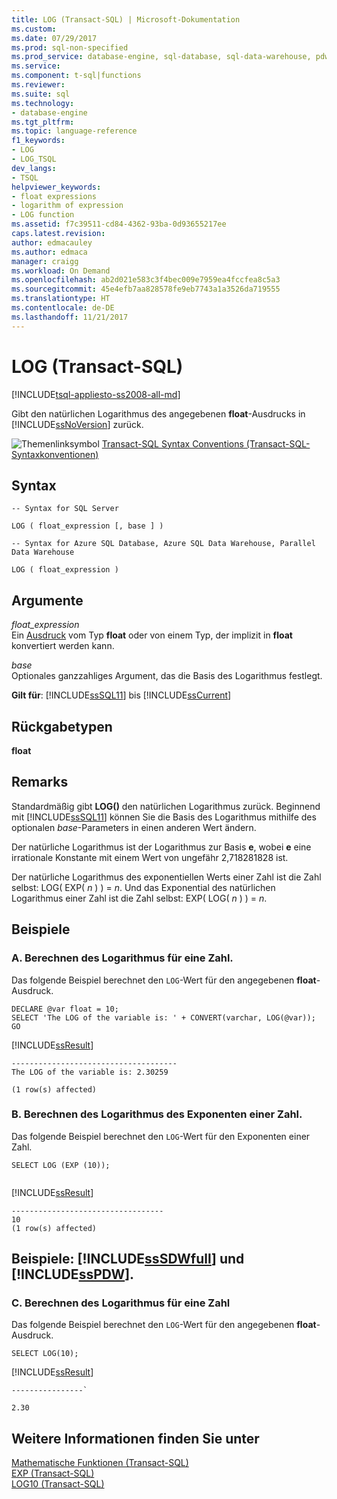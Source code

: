```yaml
---
title: LOG (Transact-SQL) | Microsoft-Dokumentation
ms.custom: 
ms.date: 07/29/2017
ms.prod: sql-non-specified
ms.prod_service: database-engine, sql-database, sql-data-warehouse, pdw
ms.service: 
ms.component: t-sql|functions
ms.reviewer: 
ms.suite: sql
ms.technology:
- database-engine
ms.tgt_pltfrm: 
ms.topic: language-reference
f1_keywords:
- LOG
- LOG_TSQL
dev_langs:
- TSQL
helpviewer_keywords:
- float expressions
- logarithm of expression
- LOG function
ms.assetid: f7c39511-cd84-4362-93ba-0d93655217ee
caps.latest.revision: 
author: edmacauley
ms.author: edmaca
manager: craigg
ms.workload: On Demand
ms.openlocfilehash: ab2d021e583c3f4bec009e7959ea4fccfea8c5a3
ms.sourcegitcommit: 45e4efb7aa828578fe9eb7743a1a3526da719555
ms.translationtype: HT
ms.contentlocale: de-DE
ms.lasthandoff: 11/21/2017
---
```

# <a name="log-transact-sql"></a>LOG (Transact-SQL)
[!INCLUDE[tsql-appliesto-ss2008-all-md](../../includes/tsql-appliesto-ss2008-all-md.md)]

  Gibt den natürlichen Logarithmus des angegebenen **float**-Ausdrucks in [!INCLUDE[ssNoVersion](../../includes/ssnoversion-md.md)] zurück.  
  
 ![Themenlinksymbol](../../database-engine/configure-windows/media/topic-link.gif "Topic link icon") [Transact-SQL Syntax Conventions (Transact-SQL-Syntaxkonventionen)](../../t-sql/language-elements/transact-sql-syntax-conventions-transact-sql.md)  
  
## <a name="syntax"></a>Syntax  
  
```  
-- Syntax for SQL Server  
  
LOG ( float_expression [, base ] )  
```  
  
```  
-- Syntax for Azure SQL Database, Azure SQL Data Warehouse, Parallel Data Warehouse  
  
LOG ( float_expression )  
```  
  
## <a name="arguments"></a>Argumente  
 *float_expression*  
 Ein [Ausdruck](../../t-sql/language-elements/expressions-transact-sql.md) vom Typ **float** oder von einem Typ, der implizit in **float** konvertiert werden kann.  
  
 *base*  
 Optionales ganzzahliges Argument, das die Basis des Logarithmus festlegt.  
  
**Gilt für**: [!INCLUDE[ssSQL11](../../includes/sssql11-md.md)] bis [!INCLUDE[ssCurrent](../../includes/sscurrent-md.md)]
  
## <a name="return-types"></a>Rückgabetypen  
 **float**  
  
## <a name="remarks"></a>Remarks  
 Standardmäßig gibt **LOG()** den natürlichen Logarithmus zurück. Beginnend mit [!INCLUDE[ssSQL11](../../includes/sssql11-md.md)] können Sie die Basis des Logarithmus mithilfe des optionalen *base*-Parameters in einen anderen Wert ändern.  
  
 Der natürliche Logarithmus ist der Logarithmus zur Basis **e**, wobei **e** eine irrationale Konstante mit einem Wert von ungefähr 2,718281828 ist.  
  
 Der natürliche Logarithmus des exponentiellen Werts einer Zahl ist die Zahl selbst: LOG( EXP( *n* ) ) = *n*. Und das Exponential des natürlichen Logarithmus einer Zahl ist die Zahl selbst: EXP( LOG( *n* ) ) = *n*.  
  
## <a name="examples"></a>Beispiele  
  
### <a name="a-calculating-the-logarithm-for-a-number"></a>A. Berechnen des Logarithmus für eine Zahl.  
 Das folgende Beispiel berechnet den `LOG`-Wert für den angegebenen **float**-Ausdruck.  
  
```  
DECLARE @var float = 10;  
SELECT 'The LOG of the variable is: ' + CONVERT(varchar, LOG(@var));  
GO  
```  
  
 [!INCLUDE[ssResult](../../includes/ssresult-md.md)]  
  
```  
-------------------------------------  
The LOG of the variable is: 2.30259  
  
(1 row(s) affected)  
```  
  
### <a name="b-calculating-the-logarithm-of-the-exponent-of-a-number"></a>B. Berechnen des Logarithmus des Exponenten einer Zahl.  
 Das folgende Beispiel berechnet den `LOG`-Wert für den Exponenten einer Zahl.  
  
```  
SELECT LOG (EXP (10));  
  
```  
  
 [!INCLUDE[ssResult](../../includes/ssresult-md.md)]  
  
```  
----------------------------------  
10  
(1 row(s) affected)  
```  
  
## <a name="examples-includesssdwfullincludessssdwfull-mdmd-and-includesspdwincludessspdw-mdmd"></a>Beispiele: [!INCLUDE[ssSDWfull](../../includes/sssdwfull-md.md)] und [!INCLUDE[ssPDW](../../includes/sspdw-md.md)].  
  
### <a name="c-calculating-the-logarithm-for-a-number"></a>C. Berechnen des Logarithmus für eine Zahl  
 Das folgende Beispiel berechnet den `LOG`-Wert für den angegebenen **float**-Ausdruck.  
  
```  
SELECT LOG(10);  
```  
  
 [!INCLUDE[ssResult](../../includes/ssresult-md.md)]  
  
 ```
 ----------------`  
  
 2.30
 ```  
  
## <a name="see-also"></a>Weitere Informationen finden Sie unter  
 [Mathematische Funktionen &#40;Transact-SQL&#41;](../../t-sql/functions/mathematical-functions-transact-sql.md)   
 [EXP &#40;Transact-SQL&#41;](../../t-sql/functions/exp-transact-sql.md)   
 [LOG10 &#40;Transact-SQL&#41;](../../t-sql/functions/log10-transact-sql.md)  
  
  

